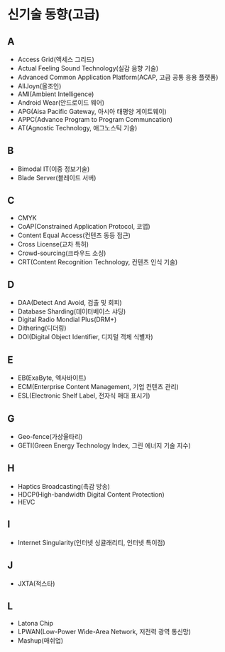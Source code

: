 # 신기술 동향(고급)

## A

* Access Grid(액세스 그리드)
* Actual Feeling Sound Technology(실감 음향 기술)
* Advanced Common Application Platform(ACAP, 고급 공통 응용 플랫폼)
* AllJoyn(올조인)
* AMI(Ambient Intelligence)
* Android Wear(안드로이드 웨어)
* APG(Aisa Pacific Gateway, 아시아 태평양 게이트웨이)
* APPC(Advance Program to Program Communcation)
* AT(Agnostic Technology, 애그노스틱 기술)

## B

* Bimodal IT(이중 정보기술)
* Blade Server(블레이드 서버)

## C

* CMYK
* CoAP(Constrained Application Protocol, 코앱)
* Content Equal Access(컨텐츠 동등 접근)
* Cross License(교차 특허)
* Crowd-sourcing(크라우드 소싱)
* CRT(Content Recognition Technology, 컨텐츠 인식 기술)

## D

* DAA(Detect And Avoid, 검출 및 회피)
* Database Sharding(데이터베이스 샤딩)
* Digital Radio Mondial Plus(DRM+)
* Dithering(디더링)
* DOI(Digital Object Identifier, 디지털 객체 식별자)

## E

* EB(ExaByte, 엑사바이트)
* ECM(Enterprise Content Management, 기업 컨텐츠 관리)
* ESL(Electronic Shelf Label, 전자식 매대 표시기)

## G

* Geo-fence(가상울타리)
* GETI(Green Energy Technology Index, 그린 에너지 기술 지수)

## H

* Haptics Broadcasting(촉감 방송)
* HDCP(High-bandwidth Digital Content Protection)
* HEVC

## I

* Internet Singularity(인터넷 싱귤래리티, 인터넷 특이점)

## J

* JXTA(적스타)

## L

* Latona Chip
* LPWAN(Low-Power Wide-Area Network, 저전력 광역 통신망)
* Mashup(매쉬업)